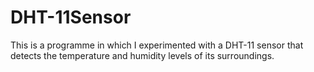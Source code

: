 # DHT-11Sensor
This is a programme in which I experimented with a DHT-11 sensor that detects the temperature and humidity levels of its surroundings.
